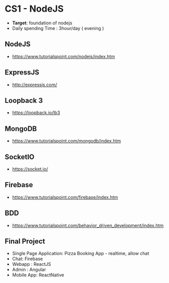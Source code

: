 # CS1 - NodeJS

- **Target**: foundation of nodejs
- Daily spending Time : 3hour/day ( evening )

## NodeJS

- https://www.tutorialspoint.com/nodejs/index.htm

## ExpressJS

- http://expressjs.com/

## Loopback 3

- https://loopback.io/lb3

## MongoDB

- https://www.tutorialspoint.com/mongodb/index.htm

## SocketIO

- https://socket.io/

## Firebase

- https://www.tutorialspoint.com/firebase/index.htm

## BDD

- https://www.tutorialspoint.com/behavior_driven_development/index.htm

## Final Project

- Single Page Application: Pizza Booking App - realtime, allow chat
- Chat: Firebase
- Webapp : ReactJS
- Admin : Angular
- Mobile App: ReactNative